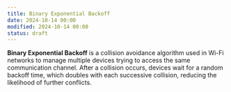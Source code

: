```yaml
---
title: Binary Exponential Backoff
date: 2024-10-14 00:00
modified: 2024-10-14 00:00
status: draft
---
```


**Binary Exponential Backoff** is a collision avoidance algorithm used in Wi-Fi networks to manage multiple devices trying to access the same communication channel. After a collision occurs, devices wait for a random backoff time, which doubles with each successive collision, reducing the likelihood of further conflicts.
